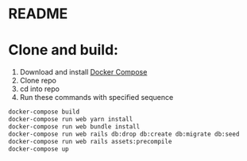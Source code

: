 # README

# Clone and build:

1. Download and install [Docker Compose](https://docs.docker.com/compose/install/)
2. Clone repo
3. cd into repo
4. Run these commands with specified sequence
```bash
docker-compose build
docker-compose run web yarn install    
docker-compose run web bundle install     
docker-compose run web rails db:drop db:create db:migrate db:seed
docker-compose run web rails assets:precompile
docker-compose up
```